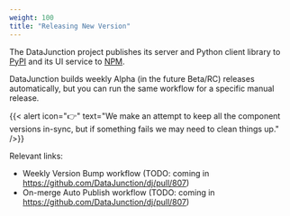```yaml
---
weight: 100
title: "Releasing New Version"
---
```


The DataJunction project publishes its server and Python client library to [PyPI](https://pypi.org/) and its UI service to [NPM](https://www.npmjs.com/).

DataJunction builds weekly Alpha (in the future Beta/RC) releases automatically, but you can run the same workflow for a specific manual release.

{{< alert icon="👉" text="We make an attempt to keep all the component versions in-sync, but if something fails we may need to clean things up." />}}

Relevant links:
- Weekly Version Bump workflow (TODO: coming in https://github.com/DataJunction/dj/pull/807)
- On-merge Auto Publish workflow (TODO: coming in https://github.com/DataJunction/dj/pull/807)